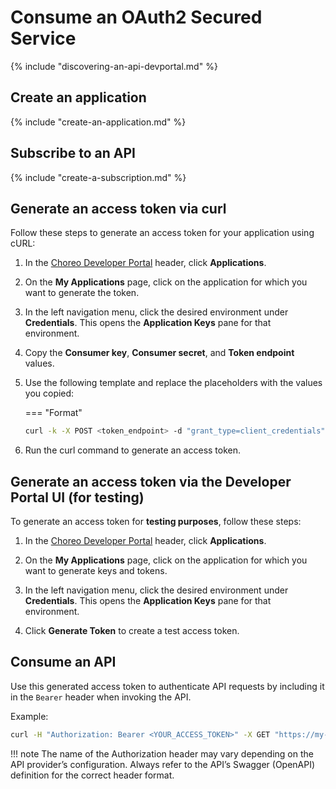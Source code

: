 # Consume an OAuth2 Secured Service

{% include "discovering-an-api-devportal.md" %}

## Create an application

{% include "create-an-application.md" %}

## Subscribe to an API

{% include "create-a-subscription.md" %}

## Generate an access token via curl

Follow these steps to generate an access token for your application using cURL:

1. In the [Choreo Developer Portal](https://devportal.choreo.dev) header, click **Applications**.

2. On the **My Applications** page, click on the application for which you want to generate the token.

3. In the left navigation menu, click the desired environment under **Credentials**. This opens the **Application Keys** pane for that environment.

4. Copy the **Consumer key**, **Consumer secret**, and **Token endpoint** values.

5. Use the following template and replace the placeholders with the values you copied:

    === "Format"
    ```bash
    curl -k -X POST <token_endpoint> -d "grant_type=client_credentials" -H "Authorization: Basic <base64encode(consumer-key:consumer-secret)>"
    ```

6. Run the curl command to generate an access token.

## Generate an access token via the Developer Portal UI (for testing)

To generate an access token for **testing purposes**, follow these steps:

1. In the [Choreo Developer Portal](https://devportal.choreo.dev) header, click **Applications**.

2. On the **My Applications** page, click on the application for which you want to generate keys and tokens.

3. In the left navigation menu, click the desired environment under **Credentials**. This opens the **Application Keys** pane for that environment.

4. Click **Generate Token** to create a test access token.

## Consume an API

Use this generated access token to authenticate API requests by including it in the `Bearer` header when invoking the API.

Example:
    
```bash
curl -H "Authorization: Bearer <YOUR_ACCESS_TOKEN>" -X GET "https://my-sample-api.choreoapis.dev/greet"  
```

!!! note
    The name of the Authorization header may vary depending on the API provider’s configuration. Always refer to the API’s Swagger (OpenAPI) definition for the correct header format.
